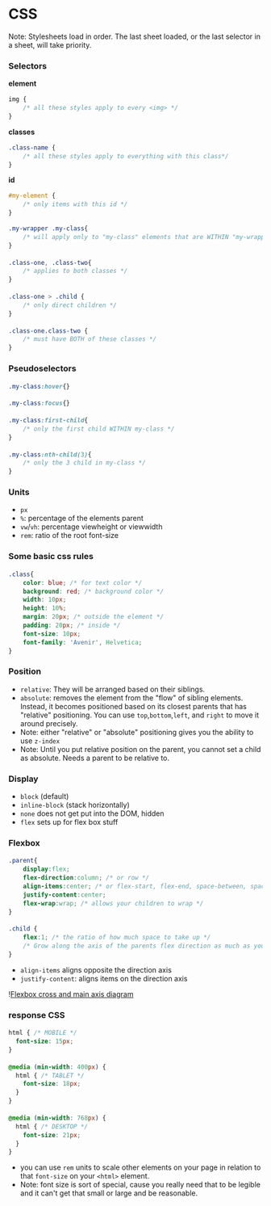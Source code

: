 # CSS

Note: Stylesheets load in order. The last sheet loaded, or the last selector in a sheet, will take priority.

### Selectors

**element**
```css
img {
    /* all these styles apply to every <img> */
}
```

**classes**
```css
.class-name {
    /* all these styles apply to everything with this class*/
}
```

**id**
``` css
#my-element {
    /* only items with this id */
}
```


```css
.my-wrapper .my-class{
    /* will apply only to "my-class" elements that are WITHIN "my-wrapper" */
}

.class-one, .class-two{
    /* applies to both classes */
}

.class-one > .child {
    /* only direct children */
}

.class-one.class-two {
    /* must have BOTH of these classes */
}
```

### Pseudoselectors

```css
.my-class:hover{}

.my-class:focus{}

.my-class:first-child{
    /* only the first child WITHIN my-class */
}

.my-class:nth-child(3){
    /* only the 3 child in my-class */
}
```

### Units
- `px`
- `%`: percentage of the elements parent
- `vw`/`vh`: percentage viewheight or viewwidth
- `rem`: ratio of the root font-size

### Some basic css rules

```css
.class{
    color: blue; /* for text color */
    background: red; /* background color */
    width: 10px;
    height: 10%;
    margin: 20px; /* outside the element */
    padding: 20px; /* inside */
    font-size: 10px;
    font-family: 'Avenir', Helvetica;
}
```

### Position
- `relative`: They will be arranged based on their siblings.
- `absolute`: removes the element from the "flow" of sibling elements. Instead, it becomes positioned based on its closest parents that has "relative" positioning. You can use `top`,`bottom`,`left`, and `right` to move it around precisely.
- Note: either "relative" or "absolute" positioning gives you the ability to use `z-index`
- Note: Until you put relative position on the parent, you cannot set a child as absolute. Needs a parent to be relative to.

### Display

- `block` (default)
- `inline-block` (stack horizontally)
- `none` does not get put into the DOM, hidden
- `flex` sets up for flex box stuff

### Flexbox

```css
.parent{
    display:flex;
    flex-direction:column; /* or row */
    align-items:center; /* or flex-start, flex-end, space-between, space-around, space-evenly */
    justify-content:center;
    flex-wrap:wrap; /* allows your children to wrap */
}

.child {
    flex:1; /* the ratio of how much space to take up */
    /* Grow along the axis of the parents flex direction as much as you can */
}
```
- `align-items` aligns opposite the direction axis
- `justify-content`: aligns items on the direction axis

\![Flexbox cross and main axis diagram](\flexbox.PNG)

### response CSS
```css
html { /* MOBILE */
  font-size: 15px;
}

@media (min-width: 400px) {
  html { /* TABLET */
    font-size: 18px;
  }
}

@media (min-width: 768px) {
  html { /* DESKTOP */
    font-size: 21px;
  }
}
```
- you can use `rem` units to scale other elements on your page in relation to that `font-size` on your `<html>` element.
- Note: font size is sort of special, cause you really need that to be legible and it can't get that small or large and be reasonable.